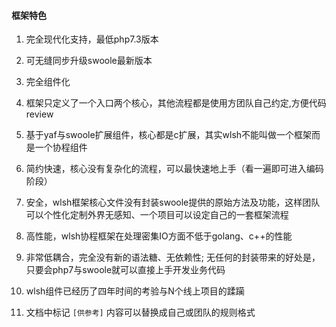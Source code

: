 #### 框架特色

1. 完全现代化支持，最低php7.3版本

2. 可无缝同步升级swoole最新版本

3. 完全组件化

4. 框架只定义了一个入口两个核心，其他流程都是使用方团队自己约定,方便代码review

5. 基于yaf与swoole扩展组件，核心都是c扩展，其实wlsh不能叫做一个框架而是一个协程组件

6. 简约快速，核心没有复杂化的流程，可以最快速地上手（看一遍即可进入编码阶段）

7. 安全，wlsh框架核心文件没有封装swoole提供的原始方法及功能，这样团队可以个性化定制外界无感知、一个项目可以设定自己的一套框架流程

8. 高性能，wlsh协程框架在处理密集IO方面不低于golang、c++的性能

9. 非常低耦合，完全没有新的语法糖、无依赖性; 无任何的封装带来的好处是，只要会php7与swoole就可以直接上手开发业务代码

10. wlsh组件已经历了四年时间的考验与N个线上项目的蹂躏

11. 文档中标记 `[供参考]` 内容可以替换成自己或团队的规则格式

